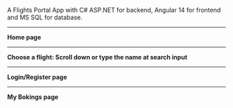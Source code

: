 A Flights Portal App with C# ASP.NET for backend, Angular 14 for frontend and MS SQL for database.
<hr>
<b>Home page</b>


<hr>
<b>Choose a flight: Scroll down or type the name at search input</b>

<hr>
<b>Login/Register page</b>

<hr>
<b>My Bokings page</b>
